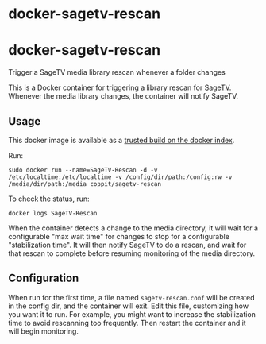# docker-sagetv-rescan

docker-sagetv-rescan
====================

Trigger a SageTV media library rescan whenever a folder changes

This is a Docker container for triggering a library rescan for [SageTV](http://www.sage.tv/). Whenever the media library
changes, the container will notify SageTV.

Usage
-----

This docker image is available as a [trusted build on the docker index](https://index.docker.io/u/coppit/sagetv-rescan/).

Run:

`sudo docker run --name=SageTV-Rescan -d -v /etc/localtime:/etc/localtime -v /config/dir/path:/config:rw -v /media/dir/path:/media coppit/sagetv-rescan`

To check the status, run:

`docker logs SageTV-Rescan`

When the container detects a change to the media directory, it will wait for a configurable "max wait time" for changes
to stop for a configurable "stabilization time". It will then notify SageTV to do a rescan, and wait for that rescan to
complete before resuming monitoring of the media directory.

Configuration
-------------

When run for the first time, a file named `sagetv-rescan.conf` will be created in the config dir, and the container will exit.
Edit this file, customizing how you want it to run. For example, you might want to increase the stabilization time to
avoid rescanning too frequently. Then restart the container and it will begin monitoring.
